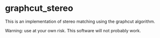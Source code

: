 graphcut_stereo
===============

This is an implementation of stereo matching using the graphcut algorithm.

Warning: use at your own risk. This software will not probably work.
